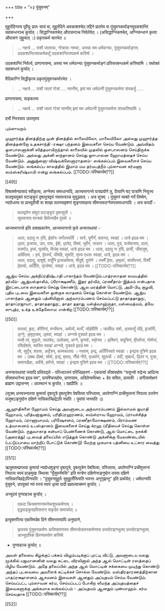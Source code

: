 +++
title = "०३ पुंसुवनम्"

+++

मुहूर्तदिनस्य पूर्वेयुः प्रातः सायं वा, मुहूर्तदिने अवकाशश्चेत् तद्दिने प्रातरेव वा पुंसुवनकर्माङ्गमुदकशान्तिं रक्षाबन्धनञ्च कुर्यात् । सिद्धाग्निकश्चेत् औपासनञ्च निर्वर्तयेत् । (असिद्धाग्निकश्चेत्, अग्निसन्धानं कृत्वा औपासनं जुहुयात् ।) प्रकृतकर्म चारभेत ॥ 

> … नक्षत्रे … राशौ जातायाः, गोत्रायाः नाम्याः, अस्याः मम धर्मपत्न्याः, पुंसुवनकर्माङ्गम् उदकशान्तिजपकर्मकर्तुं उदकशान्तिजपकर्म करिष्ये । 

उदकशान्तिं निर्वर्त्य, प्राणानायम्य, अस्या मम धर्मपत्न्याः पुंसुवनकर्माङ्गं प्रतिसरबन्धकर्म करिष्यामि । यथोक्तं रक्षाबन्धनं कुर्यात् ।

वैदिकाग्निं सिद्धीकृत्य प्रकृतपुंसुवनकर्मारभेत ।

<div class="js_include" url="/vedAH_yajuH/taittirIyam/sUtram/ApastambaH/gRhyam/paddhatiH/shrIvaiShNavaH/mantrAdi/namas_sadase_sabhAM_gopAya/"  newLevelForH1="5" includeTitle="false"> </div> 



<div class="js_include" url="/vedAH_yajuH/taittirIyam/sUtram/ApastambaH/gRhyam/paddhatiH/shrIvaiShNavaH/mantrAdi/asheShe_pariShat_svIkRtya/"  newLevelForH1="5" includeTitle="false"> </div>   

> ... नक्षत्रे ... राशौ जातां गोत्रां .... नाम्नीम्, इमां मम धर्मपत्नीं पुंसुवनकर्मणा संस्कर्तुं ..... 

प्राणानायम्य, सङ्कल्प्य 

> … नक्षत्रे … राशौ जातां गोत्रां नाम्नीम् इमां मम धर्मपत्नीं पुंसुवनकर्मणा संस्करिष्यामि ॥ 

दर्भौ निरस्याप उपस्पृश्य

பும்ஸுவநம்

முஹுர்த்த தினத்திற்கு முன் தினத்தில் காலையிலோ, மாலையிலோ அல்லது முஹுர்த்த தினத்தன்றோ உதகசாந்தி -ரக்ஷா பந்தனம் இவைகளை செய்ய வேண்டும். அவ்விதம் ஒளபாஸனாக்னி ஸித்தமாயிருந்தால் காலையில் முதலில் ஒளபாஸனம் செய்திருக்க வேண்டும். அல்லது அக்னி ஸந்தானம் செய்து ஔபாஸன ஹோமத்தைச் செய்ய வேண்டும். அனுஜ்ஞை-விஷ்வக்ஸேனாராதனம்- ஸங்கல்ப்பம் இவைகளைச் செய்ய வேண்டும். ஸங்கல்ப்ப காலத்தில் இமாம் மம தர்மபத்நீம் பும்ஸுவன கர்மணா ஸம்ஸ்கரிஷ்யாமி என்று ஸங்கல்ப்பம். [[TODO::परिष्कार्यम्??]]

[[49]]

विष्वक्सेनप्रसादं स्वीकृत्य, अग्नेरुप समाधानादि, आज्यभागान्ते पात्रप्रयोगे तु, दैव्यानि षट् पात्राणि नियुज्य फलद्वययुक्तं वटाङ्कुरं दृषत्पुत्रद्वयं नववस्त्रञ्च युयुञ्ज्यात् । अत्र सूत्रम् । पुंसुवनं व्यक्ते गर्भे तिष्येण, न्यग्रोधस्य या प्राच्युदीची वा शाखा ततस्सवृषणां शुङ्गामाहत्य सीमन्तवदग्नेरुपसमाधानादि । अत्र कपर्दी -

> फलद्वयेन संयुतं वटाङ्कुरं दृषत्सुतौ ।  
सुपावनाय वस्त्रकं क्षिपेत्सहैव पुंसवे ॥

आज्यभागान्ते इति उक्तप्रकारेण, आज्यभागान्ते कृते अन्वारब्धायां - 

> धाता, ददातु नः र॒यिं, ईशॉनः जगँतस्पतिःँ । सनॅः, पूर्णेनँ, वावनत्, स्वाहा॑ । धात्रे इदन्न मम ।  
धा॒ता, प्र॒जायाः, उत, रायः, ईशे, धा॒तेदं, विश्वं, भुवँनं, जजान । धाता, पुत्रं, यजॅमानाय, दाता॑, तस्मॉउ, ह॒व्यं, घृतवॅत्, विधेम॒ स्वाहा॑, धात्रे इदन्न मम । धाता, ददातु नः र॒यिं, प्राचीं, जीवातुम्, अक्षिँताम् । व॒यं, दे॒वस्यँ, धीमहि, सुमतिं, स॒त्य एधसः स्वाहा॑, धात्रे, इदन्न मम ।  
धाता, ददातु, दाशुषे॑, वसूँनि प्र॒जाकॉमाय, मीदुषे॑, दुरोणे । तस्मैँ दे॒वाः, अ॒मृताःं॑, संव्यँयन्तां, विश्वेँ दे॒वासॅः, अदिँतिः, स॒जोषाःं॑, स्वाहा॑ । धात्रे, इदन्न मम । [[TODO::परिष्कार्यम्??]]

ஆஜ்ய செய்ய அக்நிப்ரதிஷ்டாதி பாகாந்தம் வேண்டும்.பாத்ரஸாதன ஸமயத்தில் தர்வீம்- ஆஜ்யஸ்தாலீம், ப்ரோக்ஷணீம், இதர தர்வீம், ப்ரணீதாம்-இத்மம் என்பதாக இரட்டையாக ஸாதனம் செய்து கொண்டு, ஆல மரத்தின் மொட்டு, அமி-பிடி குழவி, புதிய புடவை இவைகளை ஒன்றாக ஸாதனம் செய்து கொள்ள வேண்டும். ஆஜ்ய பாகாந்தம் ஆனதும் பத்னியினால் அந்வாரம்பணம் செய்யப்பட்டு தாதாததாதுந:, தாதாப்ரஜாயா:, தாதாததாதுந:, தாதா ததாது, யஸ்த்வாஹ்ருதா, யஸ்மைத்வம், த்வே ஸுபுத்ர, உக்த உக்தேஸோம: என்கிற [[TODO::परिष्कार्यम्??]]

[[50]]

> यस्त्वा॑, हृ॒दा, कीरिणा॑, मन्यँमानः, अमॅर्त्यं, मर्त्यँ, जोहॅवीमि । जातँवेदः यशॅः, अ॒स्मासुँ धेहि, प्र॒जाभिःँ, अ॒ग्ने॒, अ॒मृत॒त्वम्, अ॒श्यां, स्वाहा॑ । अग्नये पुत्रवते इदन्न मम ।  
यस्मै॒ त्वं, सुकृते, जातवेदः, उलोकम्, अग्ने, कृ॒णवॅः, स्यो॒नम् । अ॒श्विनं॑, सपुत्रिणं, वी॒रवॅन्तं, गोमॅन्तं, रयिन्नॅशते, स्वस्ति स्वाहा॑ अग्नये, पुत्रवते इदन्न मम ।  
त्वे, सुपुँत्र, शवसः, अवृँत्रन्, कामकातयः । नत्वाम्, इन्द्र, अतिँरिच्यते स्वाहा॑ । इन्द्राय पुत्रिणे इदन्न मम । उक्थ उँक्थे, सोमॅः, इन्द्रं॑, म॒माद, नीँथे नीते, म॒धवॉनं, सुतासँः । यदीं, स॒बाधःँ, पि॒तरं न, पुत्राः, समानदँक्षाः, अवँसे, हवॅन्ते, स्वाहा॑ । इन्द्राय पुत्रिणे इदन्न मम । [[TODO::परिष्कार्यम्??]]

अनन्वारब्धायां जयादि प्रतिपद्यते - परिध्यञ्जनं परिधिप्रहरणं - एकदर्व्या सँस्रावहोमः "वसुभ्यो रुद्रेभ्य आदित्यः सँस्रावभागेभ्य इदन्न मम", प्रायश्चित्तहोमः, प्राणायामः, अदितेन्वमँस्थाः + देव सवितः, प्रासावीः । प्रणीतामोक्षणं ब्राह्मण उद्वासनम् । उपस्थानं च कुर्यात् । ग्रहप्रीतिः ॥ 

(सूत्रम् अनवस्नातया कुमार्या दृषत्पुत्रे दृषत्पुत्रेण पेषयित्वा परिप्लाव्य, अपरेणाग्निं प्राचीमुत्तानां निपात्य उत्तरेण यजुषाऽङ्गुष्ठेन दक्षिणे नासिकाच्छिद्रेऽपि नयति । पुमांसं जनयति ॥)

ஆஹுதிகளை ஹோமம் செய்து அவளுடைய அந்வாரம்பணம் இல்லாமல் ஜயாதி ஹோமம், பரித்யஞ்ஜனம், பரிதிப்ரஹரணம், ஸம்ஸ்ராவ ஹோமம், ப்ராயச்சித்த ஹோமம், ப்ராணாயாமம், பரிஷேசனம், ப்ரணீதாமோக்ஷணம், பிராம்மண உத்வாஸனம் உபஸ்தானம் இவைகளைச் செய்து க்ரஹ ப்ரீதியைச் செய்து கொள்ள வேண்டும். ருதுவாகாத கன்யாப் பெண்ணைக் கொண்டு, ஆல் மொட்டை நசுக்கி (அரைத்து) புடவைத் தலைப்பில் எடுத்துக் கொண்டு அக்னிக்கு மேலண்டையில் (பட்டுப்பாயை மாற்றிப் போட்டுக் கொண்டு) மேற்கு முகமாக பத்னியை உட்கார வைத்து [[TODO::परिष्कार्यम्??]]

[[51]]

ऋतुमसम्प्राप्तया कुमार्या न्यग्रोधशुङ्गां दृषत्पुत्रे, दृषत्पुत्रेण पेषयित्वा, परिप्लाव्य, अपरेणाग्निं प्रचीमुत्तानां निपात्य स्वयं प्राङ्मुखः स्थित्वा “पुँसुवनॅमसि” इति मन्त्रेण दक्षिणेनाङ्गुष्ठेन तस्या दक्षिणे नासिकाच्छिद्रेऽपिनयति । "पुंसुवनमुहूर्तः सुमुहूर्तोस्त्विति भवन्तः अनुगृह्णन्तु" इति प्रार्थयेत् । धर्मपत्न्यपि पुंसुवने, उपयुक्तं नवं वस्त्रं स्वयं धृत्वा पादौ प्रक्षाल्याचमनं कुर्यात् ।

अभ्युदयं पुण्याहञ्च कुर्यात् । 

> एकदा क्रियमाणानामनेकशुभकर्मणाम् ।  
वृद्ध्यङ्कुरप्रतिसरान् सकृदेव समाचरेत् ॥ 

इत्युक्तरीत्या एकस्मिन्नेव दिने सीमन्तस्यापि अनुष्ठाने, 

> कृतस्य पुंसुवनकर्मणः करिष्यमाणस्य सीमन्तोन्नयनकर्मणश्च उभयोरङ्गभूतम् उभयोरङ्गभूतम् आभ्युदयिकं हिरण्यरूपेण करिष्ये 

- पुण्याहञ्च कुर्यात् ॥

அவள் தலையை கிழக்குப் பக்கம் விழும்படிக்குப் புரட்டி விட்டு, அவளுடைய வலது மூக்கில் யஜமானனின் வலது கட்டை விரலினால் அந்த ஆல் மொட்டின் ரஸத்தைப் பிழிய வேண்டும். அதே தலைப்பில் அந்த ஆல் மொட்டின் சக்கையை முடிந்து கொண்டு அந்தப் புடவையை அவளைக் கட்டிக்கச் சொல்ல வேண்டும். வஸ்திரதாரணத்திற்கான பாதப்ரக்ஷாளனம் ஆசமனம் இவைகள் ஆனதும் அப்யுதயம் செய்ய வேண்டும். செய்யப்பட்ட பும்ஸுவன கர்ம, செய்யப்படப் போகிற ஸீமந்த அப்யுதயத்தைச் இவைகளுக்கு அங்கமாக ஸங்கல்ப்பம் - அப்யுதயம் ஆனதும் புண்யாஹம். கர்ம செய்வதாக [[TODO::परिष्कार्यम्??]]

[[52]]